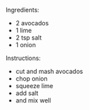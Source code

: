 Ingredients:
- 2 avocados
- 1 lime
- 2 tsp salt
- 1 onion

Instructions:
- cut and mash avocados
- chop onion
- squeeze lime
- add salt
- and mix well
